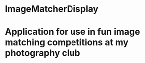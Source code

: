 # ImageMatcherDisplay
# Application for use in fun image matching competitions at my photography club
